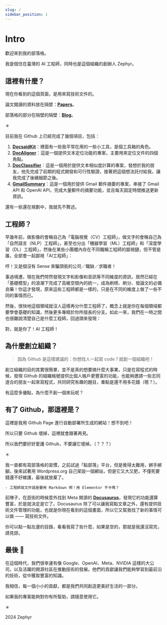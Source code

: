 ```yaml
---
slug: /
sidebar_position: 1
---
```


# Intro

歡迎來到我的部落格。

我是個住在臺灣的 AI 工程師，同時也是這個組織的創辦人 Zephyr。

## 這裡有什麼？

現在你看到的這個頁面，是用來寫技術文件的。

論文閱讀的資料放在隔壁：[**Papers**](https://docsaid.org/papers/intro)。

部落格的部分在隔壁的隔壁：[**Blog**](https://docsaid.org/blog)。

＊

目前我在 Github 上已經完成了幾個項目，包括：

1. [**DocsaidKit**](https://github.com/DocsaidLab/DocsaidKit)：裡面有一些我平常在用的一些小工具，是個工具箱的角色。
2. [**DocAligner**](https://github.com/DocsaidLab/DocAligner)：這是一個提供文本定位功能的專案，主要用來定位文件的四個角點。
3. [**DocClassifier**](https://github.com/DocsaidLab/DocClassifier)：這是一個用於提供文本相似度計算的專案，發想於我的朋友，他先完成了前期的程式開發和可行性驗證，接著把這個想法託付給我，讓我完成了後續細節之後。
4. [**GmailSummary**](https://github.com/DocsaidLab/GmailSummary)：這是一個用於提供 Gmail 郵件摘要的專案，串接了 Gmail API 和 OpenAI API，完成大量郵件的摘要功能，並且每天固定時間推送更新資訊。

還有一些還在規劃中，我就先不贅述。

## 工程師？

早幾年前，做影像的會稱自己為「電腦視覺（CV）工程師」，做文字的會稱自己為「自然語言（NLP）工程師」，甚至也分出「機器學習（ML）工程師」和「深度學習（DL）工程師」，然後在某些小團體內存在不同職稱工程師的鄙視鏈，但不管是誰，全部會一起鄙視「AI工程師」：

哼！又是個沒有 Sense 來騙頭銜的公司／職缺／求職者！

事過境遷，現在我們愕然發現文字和影像和音訊等不同維度的資訊，居然已經在「基礎模型」的浪潮下完成了高維空間內的統一，成為刷榜、刷分、發論文的必備良藥！你這才發現，原來這些工程師都是一樣的，只是在不同的維度上做了一些不同的事情而已。

然後，很快地這個領域就沒人這樣再分什麼工程師了，概念上就是你在每個領域都要學會基礎的知識，然後更多專精於你所擅長的分支。如此一來，我們在一時之間也很難說清楚自己是什麼工程師，回過頭來發現：

對，就是你了！AI 工程師！

## 為什麼創立組織？

> 因為 Github 是這樣建議的：你想找人一起寫 code？就創一個組織吧！

創立組織的目的其實很簡單，並不是真的想要搞什麼大事業，只是在寫程式的時候，發現 Github 的組織帳號提供比個人帳戶更豐富的功能，也能夠邀請一些志同道合的朋友一起來寫程式，共同研究有趣的題目，重點是還不用多花錢（嗯？）。

有這麼多優點，為什麼不創一個來玩呢？

## 有了 Github，那這裡是？

這裡是我用 Github Page 進行自動部署所生成的網站！想不到吧！

所以只要 Github 壞掉，這裡就會跟著再見。

所以我們要好好愛護 Github，不要讓它壞掉。（？？？）

＊

我一直都有寫部落格的習慣，之前試過「點部落」平台，但是覺得太難用，綁手綁腳。後來試著用 Wordpress.org 自己架設一個網站，但是它又大又肥，不僅死要錢還不好維護，最後就放棄了。

    - 工程師寫文件就是要用 Markdown 啊！用 Elementor 不卡嗎？

前陣子，在逛街的時候意外找到 Meta 開源的 [**Docusaurus**](https://docusaurus.io/)，發現它的功能還算豐富，於是就決定是它了。Docusaurus 除了可以讓我寫點文章之外，還有提供技術文件管理的功能，也就是你現在看到的這個畫面，所以它又幫我找了新的事情可以做 —— 寫技術文件。

你可以點一點左邊的目錄，看看我寫了些什麼，如果是空的，那就是我還沒寫完，請見諒。


## 最後 🍹

在這個時代，我們很幸運有像 Google、OpenAI、Meta、NVIDIA 這樣的大公司，以及活躍的開源社區在推動技術的發展。他們的貢獻讓我們能夠學習到最前沿的技術，從中獲取豐富的知識。

我相信，每一個小小的貢獻，都是我們共同創造更美好生活的一部分。

如果我的專案能夠對你有所幫助，請隨意使用它。

＊

2024 Zephyr
